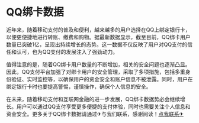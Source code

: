 # QQ绑卡数据

近年来，随着移动支付的普及和便利，越来越多的用户选择在QQ上绑定银行卡，以便更便捷地进行转账、缴费和购物。据最新数据显示，截至目前，QQ绑卡用户数量已突破1亿，呈现出持续增长的态势。这一数据不仅反映了用户对QQ支付的信任和认可，也为QQ支付的发展注入了强劲动力。

值得注意的是，随着QQ绑卡用户数量的不断增加，相关的安全问题也逐渐凸显。因此，QQ支付平台加强了对绑卡用户的安全管理，采取了多项措施，包括多重身份验证、实时监控等，以确保用户的资金安全和账户信息不被泄露。同时，用户在绑定银行卡时也要提高警惕，谨慎操作，确保个人信息的安全。

在未来，随着移动支付和互联网金融的进一步发展，QQ绑卡数据势必会继续增长。用户可以通过QQ支付享受更多便捷的支付体验，同时也需要关注个人信息和资金安全。更多关于QQ绑卡数据请通过✈与我们联系，感谢阅读！[点我联系✈](https://edge.G208.com)